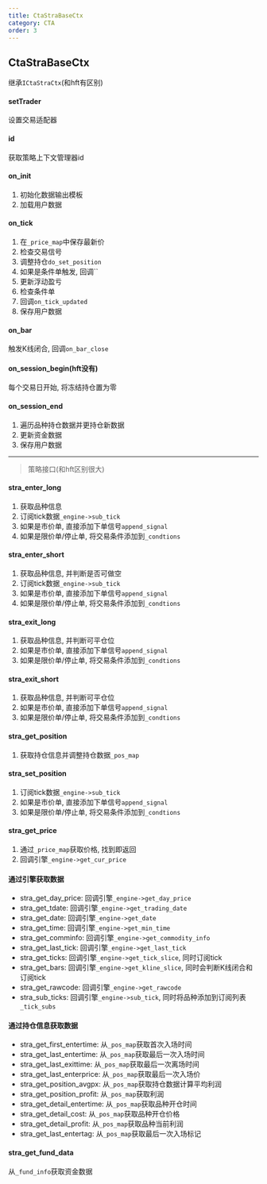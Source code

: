```yaml
---
title: CtaStraBaseCtx
category: CTA
order: 3
---
```


## CtaStraBaseCtx
继承`ICtaStraCtx`(和hft有区别)


#### setTrader
设置交易适配器

#### id
获取策略上下文管理器id

#### on_init
1. 初始化数据输出模板
2. 加载用户数据

#### on_tick
1. 在`_price_map`中保存最新价
2. 检查交易信号
3. 调整持仓`do_set_position`
4. 如果是条件单触发, 回调``
5. 更新浮动盈亏
6. 检查条件单
7. 回调`on_tick_updated`
8. 保存用户数据

#### on_bar
触发K线闭合, 回调`on_bar_close`

#### on_session_begin(hft没有)
每个交易日开始, 将冻结持仓置为零

#### on_session_end
1. 遍历品种持仓数据并更持仓新数据
2. 更新资金数据
3. 保存用户数据

---

> 策略接口(和hft区别很大)

#### stra_enter_long
1. 获取品种信息
2. 订阅tick数据`_engine->sub_tick`
3. 如果是市价单, 直接添加下单信号`append_signal`
4. 如果是限价单/停止单, 将交易条件添加到`_condtions`

#### stra_enter_short
1. 获取品种信息, 并判断是否可做空
2. 订阅tick数据`_engine->sub_tick`
3. 如果是市价单, 直接添加下单信号`append_signal`
4. 如果是限价单/停止单, 将交易条件添加到`_condtions`

#### stra_exit_long
1. 获取品种信息, 并判断可平仓位
2. 如果是市价单, 直接添加下单信号`append_signal`
3. 如果是限价单/停止单, 将交易条件添加到`_condtions`

#### stra_exit_short
1. 获取品种信息, 并判断可平仓位
2. 如果是市价单, 直接添加下单信号`append_signal`
3. 如果是限价单/停止单, 将交易条件添加到`_condtions`

#### stra_get_position
1. 获取持仓信息并调整持仓数据`_pos_map`

#### stra_set_position
1. 订阅tick数据`_engine->sub_tick`
2. 如果是市价单, 直接添加下单信号`append_signal`
3. 如果是限价单/停止单, 将交易条件添加到`_condtions`

#### stra_get_price
1. 通过`_price_map`获取价格, 找到即返回
2. 回调引擎`_engine->get_cur_price`

#### 通过引擎获取数据
- stra_get_day_price: 回调引擎`_engine->get_day_price`
- stra_get_tdate: 回调引擎`_engine->get_trading_date`
- stra_get_date: 回调引擎`_engine->get_date`
- stra_get_time: 回调引擎`_engine->get_min_time`
- stra_get_comminfo: 回调引擎`_engine->get_commodity_info`
- stra_get_last_tick: 回调引擎`_engine->get_last_tick`
- stra_get_ticks: 回调引擎`_engine->get_tick_slice`, 同时订阅tick
- stra_get_bars: 回调引擎`_engine->get_kline_slice`, 同时会判断K线闭合和订阅tick
- stra_get_rawcode: 回调引擎`_engine->get_rawcode`
- stra_sub_ticks: 回调引擎`_engine->sub_tick`, 同时将品种添加到订阅列表`_tick_subs`

#### 通过持仓信息获取数据
- stra_get_first_entertime: 从`_pos_map`获取首次入场时间
- stra_get_last_entertime: 从`_pos_map`获取最后一次入场时间
- stra_get_last_exittime: 从`_pos_map`获取最后一次离场时间
- stra_get_last_enterprice: 从`_pos_map`获取最后一次入场价
- stra_get_position_avgpx: 从`_pos_map`获取持仓数据计算平均利润
- stra_get_position_profit: 从`_pos_map`获取利润
- stra_get_detail_entertime: 从`_pos_map`获取品种开仓时间
- stra_get_detail_cost: 从`_pos_map`获取品种开仓价格
- stra_get_detail_profit: 从`_pos_map`获取品种当前利润
- stra_get_last_entertag: 从`_pos_map`获取最后一次入场标记

#### stra_get_fund_data
从`_fund_info`获取资金数据